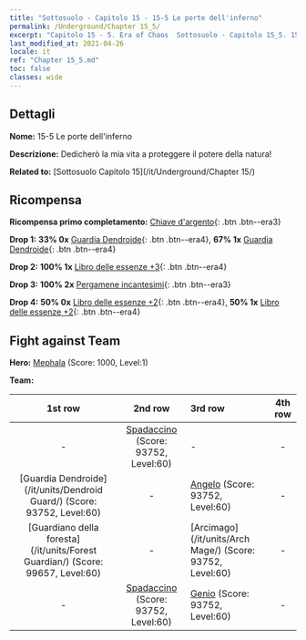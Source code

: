 ```yaml
---
title: "Sottosuolo - Capitolo 15 - 15-5 Le porte dell'inferno"
permalink: /Underground/Chapter 15_5/
excerpt: "Capitolo 15 - 5. Era of Chaos  Sottosuolo - Capitolo 15_5. 15-5 Le porte dell'inferno"
last_modified_at: 2021-04-26
locale: it
ref: "Chapter 15_5.md"
toc: false
classes: wide
---
```


## Dettagli

 **Nome:** 15-5 Le porte dell'inferno

 **Descrizione:** Dedicherò la mia vita a proteggere il potere della natura!

 **Related to:** [Sottosuolo Capitolo 15](/it/Underground/Chapter 15/)

## Ricompensa

 **Ricompensa primo completamento:** [Chiave d'argento](/ItemsIT/con_693/){: .btn .btn--era3}

 **Drop 1:** **33% 0x** [Guardia Dendroide](/ItemsIT/unt_203/){: .btn .btn--era4}, **67% 1x** [Guardia Dendroide](/ItemsIT/unt_203/){: .btn .btn--era4}

 **Drop 2:** **100% 1x** [Libro delle essenze +3](/ItemsIT/mat_60/){: .btn .btn--era4}

 **Drop 3:** **100% 2x** [Pergamene incantesimi](/ItemsIT/con_694/){: .btn .btn--era3}

 **Drop 4:** **50% 0x** [Libro delle essenze +2](/ItemsIT/mat_53/){: .btn .btn--era4}, **50% 1x** [Libro delle essenze +2](/ItemsIT/mat_53/){: .btn .btn--era4}


## Fight against Team
 **Hero:** [Mephala](/it/heroes/Mephala/) (Score: 1000, Level:1)

 **Team:**


  | 1st row | 2nd row | 3rd row | 4th row |
  |:----:|:----:|:----|:----:|
  | - | [Spadaccino](/it/units/Swordsman/) (Score: 93752, Level:60)  | - | - |
  | [Guardia Dendroide](/it/units/Dendroid Guard/) (Score: 93752, Level:60)  | - | [Angelo](/it/units/Angel/) (Score: 93752, Level:60)  | - |
  | [Guardiano della foresta](/it/units/Forest Guardian/) (Score: 99657, Level:60)  | - | [Arcimago](/it/units/Arch Mage/) (Score: 93752, Level:60)  | - |
  | - | [Spadaccino](/it/units/Swordsman/) (Score: 93752, Level:60)  | [Genio](/it/units/Genie/) (Score: 93752, Level:60)  | - |


